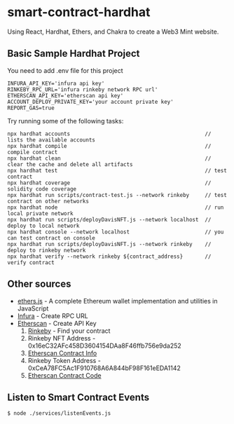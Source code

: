 # smart-contract-hardhat
Using React, Hardhat, Ethers, and Chakra to create a Web3 Mint website.

## Basic Sample Hardhat Project 
You need to add .env file for this project

```.env
INFURA_API_KEY='infura api key'
RINKEBY_RPC_URL='infura rinkeby network RPC url'
ETHERSCAN_API_KEY='etherscan api key'
ACCOUNT_DEPLOY_PRIVATE_KEY='your account private key'
REPORT_GAS=true
```

Try running some of the following tasks:
```shell
npx hardhat accounts                                           // lists the available accounts
npx hardhat compile                                            // compile contract
npx hardhat clean                                              // clear the cache and delete all artifacts
npx hardhat test                                               // test contract
npx hardhat coverage                                           // solidity code coverage
npx hardhat run scripts/contract-test.js --network rinkeby     // test contract on other networks
npx hardhat node                                               // run local private network
npx hardhat run scripts/deployDavisNFT.js --network localhost  // deploy to local network
npx hardhat console --network localhost                        // you can test contract on console
npx hardhat run scripts/deployDavisNFT.js --network rinkeby    // deploy to rinkeby network
npx hardhat verify --network rinkeby ${contract_address}       // verify contract
```

## Other sources

* [ethers.js](https://github.com/ethers-io/ethers.js) - A complete Ethereum wallet implementation and utilities in JavaScript
* [Infura](https://infura.io/) - Create RPC URL
* [Etherscan](https://etherscan.io/) - Create API Key
  1. [Rinkeby](https://rinkeby.etherscan.io/) - Find your contract
  2. Rinkeby NFT Address - 0x16eC32AFc458D3604154DAa8F46ffb756e9da252
  3. [Etherscan Contract Info](https://rinkeby.etherscan.io/address/0x16eC32AFc458D3604154DAa8F46ffb756e9da252)
  4. Rinkeby Token Address - 0xCeA78FC5Ac1F910768A6A844bF98F161eEDA1142
  5. [Etherscan Contract Code](https://rinkeby.etherscan.io/address/0xCeA78FC5Ac1F910768A6A844bF98F161eEDA1142#code)


## Listen to Smart Contract Events

```
$ node ./services/listenEvents.js
```